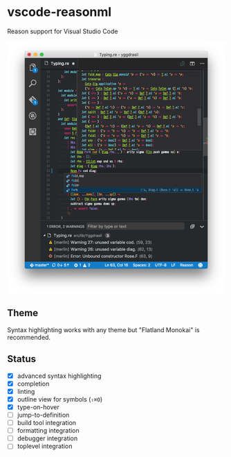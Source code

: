 # vscode-reasonml

Reason support for Visual Studio Code

![screenshot](https://github.com/freebroccolo/vscode-reasonml/raw/master/assets/screenshot.png)

## Theme

Syntax highlighting works with any theme but "Flatland Monokai" is recommended.

## Status

- [x] advanced syntax highlighting
- [x] completion
- [x] linting
- [x] outline view for symbols (`⇧⌘O`)
- [x] type-on-hover
- [ ] jump-to-definition
- [ ] build tool integration
- [ ] formatting integration
- [ ] debugger integration
- [ ] toplevel integration
